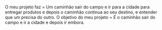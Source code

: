 O meu projeto faz = Um caminhão sair do campo e ir para a cidade para entregar produtos e depois o caminhão continua ao seu destino, e entender que um precisa do outro.
O objetivo do meu projeto = É o caminhão sair do campo e ir a cidade e depois ir embora.
